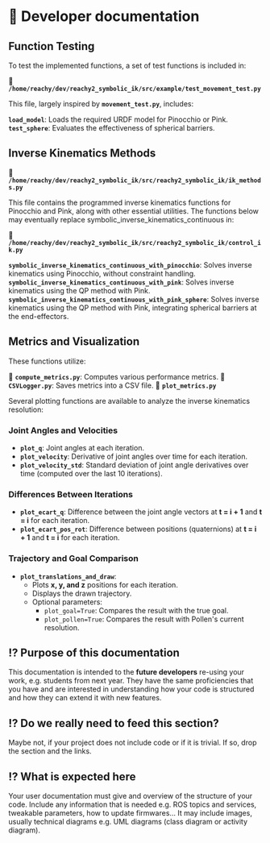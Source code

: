 # 📖 Developer documentation

## Function Testing
To test the implemented functions, a set of test functions is included in:

📂 **`/home/reachy/dev/reachy2_symbolic_ik/src/example/test_movement_test.py`**

This file, largely inspired by **`movement_test.py`**, includes:

**`load_model`**: Loads the required URDF model for Pinocchio or Pink.
**`test_sphere`**: Evaluates the effectiveness of spherical barriers.

## Inverse Kinematics Methods
📂 **`/home/reachy/dev/reachy2_symbolic_ik/src/reachy2_symbolic_ik/ik_methods.py`**

This file contains the programmed inverse kinematics functions for Pinocchio and Pink, along with other essential utilities. The functions below may eventually replace symbolic_inverse_kinematics_continuous in:

📂 **`/home/reachy/dev/reachy2_symbolic_ik/src/reachy2_symbolic_ik/control_ik.py`**

**`symbolic_inverse_kinematics_continuous_with_pinocchio`**: Solves inverse kinematics using Pinocchio, without constraint handling.
**`symbolic_inverse_kinematics_continuous_with_pink`**: Solves inverse kinematics using the QP method with Pink.
**`symbolic_inverse_kinematics_continuous_with_pink_sphere`**: Solves inverse kinematics using the QP method with Pink, integrating spherical barriers at the end-effectors.
## Metrics and Visualization
These functions utilize:

📂 **`compute_metrics.py`**: Computes various performance metrics.
📂 **`CSVLogger.py`**: Saves metrics into a CSV file.
📂 **`plot_metrics.py`**

Several plotting functions are available to analyze the inverse kinematics resolution:  

### Joint Angles and Velocities  
- **`plot_q`**: Joint angles at each iteration.  
- **`plot_velocity`**: Derivative of joint angles over time for each iteration.  
- **`plot_velocity_std`**: Standard deviation of joint angle derivatives over time (computed over the last 10 iterations).  

### Differences Between Iterations  
- **`plot_ecart_q`**: Difference between the joint angle vectors at **t = i + 1** and **t = i** for each iteration.  
- **`plot_ecart_pos_rot`**: Difference between positions (quaternions) at **t = i + 1** and **t = i** for each iteration.  

### Trajectory and Goal Comparison  
- **`plot_translations_and_draw`**:  
  - Plots **x, y, and z** positions for each iteration.  
  - Displays the drawn trajectory.  
  - Optional parameters:  
    - `plot_goal=True`: Compares the result with the true goal.  
    - `plot_pollen=True`: Compares the result with Pollen's current resolution. 
## ⁉️ Purpose of this documentation

This documentation is intended to the **future developers** re-using your work, e.g. students from next year.
They have the same proficiencies that you have and are interested in understanding how your code is structured and how they can extend it with new features.

## ⁉️ Do we really need to feed this section? 

Maybe not, if your project does not include code or if it is trivial. If so, drop the section and the links.


## ⁉️ What is expected here
Your user documentation must give and overview of the structure of your code. 
Include any information that is needed e.g. ROS topics and services, tweakable parameters, how to update firmwares...
It may include images, usually technical diagrams e.g. UML diagrams (class diagram or activity diagram).

